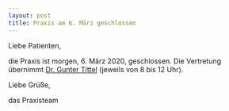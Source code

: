 ```yaml
---
layout: post
title: Praxis am 6. März geschlossen
---
```


Liebe Patienten,

die Praxis ist morgen, 6. März 2020, geschlossen. Die Vertretung übernimmt [Dr. Gunter Tittel](https://www.kinderaerzte-im-netz.de/aerzte/dresden/dr-tittel/startseite.html) (jeweils von 8 bis 12 Uhr).

Liebe Grüße,
<p/>
das Praxisteam
